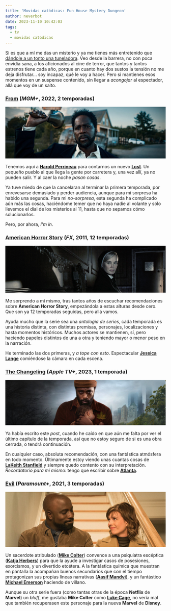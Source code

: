 ```yaml
---
title: 'Movidas catódicas: Fun House Mystery Dungeon'
author: neverbot
date: 2023-11-10 10:42:03
tags:
  - tv
  - movidas catódicas
---
```


Si es que a mí me das un misterio y ya me tienes más entretenido que [dándole a un tonto una tuneladora](/tuneles-y-tuneladoras/). Veo desde la barrera, no con poca envidia sana, a los aficionados al cine de terror, que tantos y tantos estrenos tiene cada año, porque en cuanto hay dos sustos la tensión no me deja disfrutar... soy incapaz, qué le voy a hacer. Pero si mantienes esos momentos en un suspense contenido, sin llegar a *acongojar* al espectador, allá que voy de un salto.

### [From](https://thetvdb.com/series/from) (*MGM+*, 2022, 2 temporadas)

![From](./movidas-catodicas-fun-house-mystery-dungeon/from.jpg)

Tenemos aquí a [**Harold Perrineau**](https://www.imdb.com/name/nm0674782/) para contarnos un nuevo [**Lost**](https://thetvdb.com/series/lost). Un pequeño pueblo al que llega la gente por carretera y, una vez allí, ya no pueden salir. Y al caer la noche *pasan cosas*.

Ya tuve miedo de que la cancelaran al terminar la primera temporada, por enrevesarse demasiado y perder audiencia, aunque para mi sorpresa ha habido una segunda. Para mi *no-sorpresa*, esta segunda ha complicado aún más las cosas, haciéndome temer que no haya nadie al volante y sólo llevemos el dial de los misterios al 11, hasta que no sepamos cómo solucionarlos.

Pero, por ahora, *I'm in*.

### [American Horror Story](https://thetvdb.com/series/american-horror-story#general) (*FX*, 2011, 12 temporadas)

![american-horror-story](./movidas-catodicas-fun-house-mystery-dungeon/american-horror-story-9610257.jpg)

Me sorprendo a mí mismo, tras tantos años de escuchar recomendaciones sobre **American Horror Story**, empezándola  a estas alturas desde cero. Que son ya 12 temporadas seguidas, pero allá vamos. 

Ayuda mucho que la serie sea una *antología de series*, cada temporada es una historia distinta, con distintas premisas, personajes, localizaciones y hasta momentos históricos. Muchos actores se mantienen, sí, pero haciendo papeles distintos de una a otra y teniendo mayor o menor peso en la narración.

He terminado las dos primeras, y *a tope con esto*. Espectacular [**Jessica Lange**](https://www.imdb.com/name/nm0001448/) comiéndose la cámara en cada escena.

### [The Changeling](https://thetvdb.com/series/the-changeling) (*Apple TV+*, 2023, 1 temporada)

![The Changeling](./movidas-catodicas-fun-house-mystery-dungeon/the-changeling.jpg)

Ya había escrito este *post*, cuando he caído en que aún me falta por ver el último capítulo de la temporada, así que no estoy seguro de si es una obra cerrada, o tendrá continuación.

En cualquier caso, absoluta recomendación, con una fantástica atmósfera en todo momento. Últimamente estoy viendo unas cuantas cosas de [**LaKeith Stanfield**](https://www.imdb.com/name/nm3147751/) y siempre quedo contento con su interpretación. *Recordatorio para mí mismo*: tengo que escribir sobre [**Atlanta**](https://thetvdb.com/series/atlanta).

### [Evil](https://thetvdb.com/series/evil) (*Paramount+*, 2021, 3 temporadas)

![Evil](./movidas-catodicas-fun-house-mystery-dungeon/evil.jpg)

Un sacerdote atribulado ([**Mike Colter**](https://www.imdb.com/name/nm1591496/)) convence a una psiquiatra escéptica ([**Katja Herbers**](https://www.imdb.com/name/nm1126156/)) para que la ayude a investigar casos de posesiones, exorcismos, y un divertido etcétera. A la fantástica química que muestran en pantalla la acompañan buenos secundarios que con el tiempo protagonizan sus propias líneas narrativas ([**Aasif Mandvi**](https://www.imdb.com/name/nm0541902/)), y un fantástico [**Michael Emerson**](https://www.imdb.com/name/nm0256237/) haciendo de villano.

Aunque su otra serie fuera (como tantas otras de la época **Netflix** de **Marvel**) un *bluff*, me gustaba **Mike Colter** como [**Luke Cage**](https://thetvdb.com/series/marvels-luke-cage), no vería mal que también recuperasen este personaje para la nueva **Marvel** de **Disney**.
